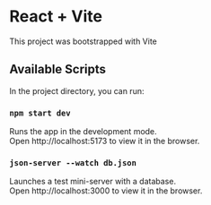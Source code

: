 # React + Vite

This project was bootstrapped with Vite

## Available Scripts

In the project directory, you can run:

### `npm start dev`

Runs the app in the development mode.\
Open http://localhost:5173 to view it in the browser.

### `json-server --watch db.json`

Launches a test mini-server with a database.\
Open http://localhost:3000 to view it in the browser.
